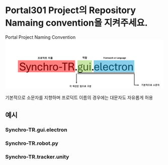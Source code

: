 # Portal301 Project의 Repository Namaing convention을 지켜주세요.

Portal Project Naming Convention
<img src="nameing-convention.png">

기본적으로 소문자를 지향하며 프로덕트 이름의 경우에는 대문자도 자유롭게 허용    
## 예시    
### Synchro-TR.gui.electron    
### Synchro-TR.robot.py    
### Synchro-TR.tracker.unity    
